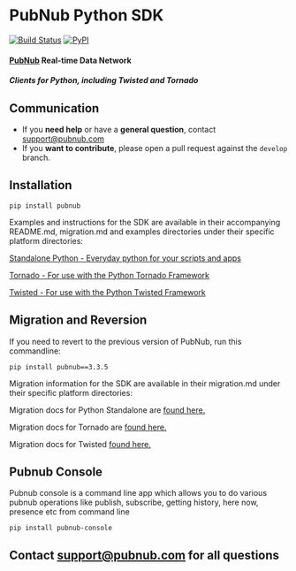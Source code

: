 # PubNub Python SDK

[![Build Status](https://travis-ci.org/pubnub/python.svg?branch=master)](https://travis-ci.org/pubnub/python)
[![PyPI](https://img.shields.io/pypi/v/pubnub.svg)](http://github.com/pubnub/python)

#### [PubNub](http://www.pubnub.com) Real-time Data Network
##### Clients for Python, including Twisted and Tornado

## Communication
- If you **need help** or have a **general question**, contact <support@pubnub.com>
- If you **want to contribute**, please open a pull request against the `develop` branch.

## Installation
```
pip install pubnub
```
Examples and instructions for the SDK are available in their accompanying README.md, migration.md and examples directories under their specific platform directories:

[Standalone Python - Everyday python for your scripts and apps](python)

[Tornado - For use with the Python Tornado Framework](python-tornado)

[Twisted - For use with the Python Twisted Framework](python-twisted)

## Migration and Reversion
If you need to revert to the previous version of PubNub, run this commandline:

```
pip install pubnub==3.3.5
```

Migration information for the SDK are available in their migration.md under their specific platform directories:

Migration docs for Python Standalone are [found here.](python/migration.md)

Migration docs for Tornado are [found here.](python-tornado/migration.md)

Migration docs for Twisted [found here.](python-twisted/migration.md)

## Pubnub Console
Pubnub console is a command line app which allows you to do various
pubnub operations like publish, subscribe, getting history, here now,
presence etc from command line

```
pip install pubnub-console
```

## Contact support@pubnub.com for all questions

